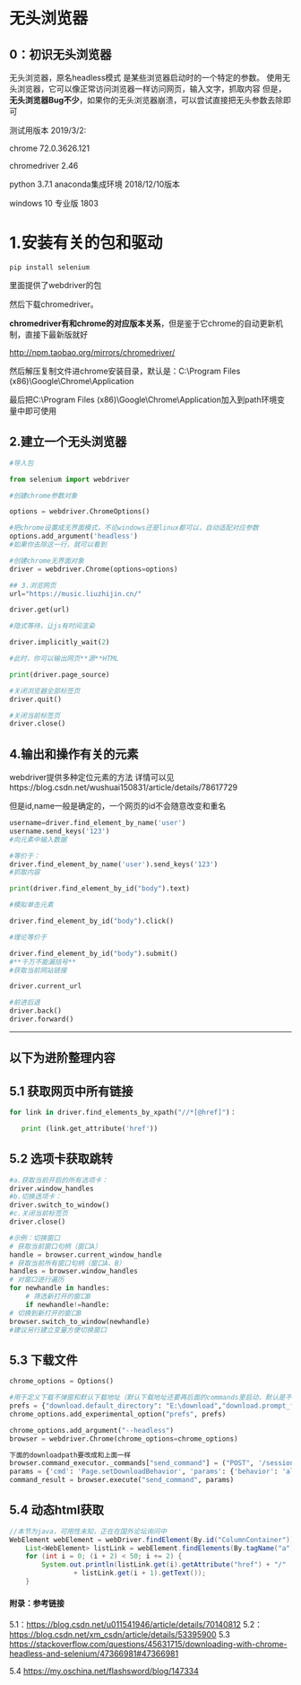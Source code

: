 # 无头浏览器
## 0：初识无头浏览器
无头浏览器，原名headless模式
是某些浏览器启动时的一个特定的参数。
使用无头浏览器，它可以像正常访问浏览器一样访问网页，输入文字，抓取内容
但是，**无头浏览器Bug不少**，如果你的无头浏览器崩溃，可以尝试直接把无头参数去除即可

测试用版本 2019/3/2:

chrome 72.0.3626.121

chromedriver 2.46

python 3.7.1 anaconda集成环境 2018/12/10版本

windows 10 专业版 1803
# 1.安装有关的包和驱动
```shell
pip install selenium
```
里面提供了webdriver的包

然后下载chromedriver。

**chromedriver有和chrome的对应版本关系**，但是鉴于它chrome的自动更新机制，直接下最新版就好

http://npm.taobao.org/mirrors/chromedriver/

然后解压复制文件进chrome安装目录，默认是：C:\Program Files (x86)\Google\Chrome\Application

最后把C:\Program Files (x86)\Google\Chrome\Application加入到path环境变量中即可使用

## 2.建立一个无头浏览器
```python
#导入包

from selenium import webdriver

#创建chrome参数对象

options = webdriver.ChromeOptions()

#把chrome设置成无界面模式，不论windows还是linux都可以，自动适配对应参数
options.add_argument('headless')
#如果你去除这一行，就可以看到

#创建chrome无界面对象
driver = webdriver.Chrome(options=options)

## 3.浏览网页
url="https://music.liuzhijin.cn/"

driver.get(url)

#隐式等待，让js有时间渲染

driver.implicitly_wait(2)

#此时，你可以输出网页**源**HTML

print(driver.page_source)

#关闭浏览器全部标签页
driver.quit()

#关闭当前标签页
driver.close()
```

## 4.输出和操作有关的元素
webdriver提供多种定位元素的方法
详情可以见https://blog.csdn.net/wushuai150831/article/details/78617729

但是id,name一般是确定的，一个网页的id不会随意改变和重名
```python
username=driver.find_element_by_name('user')
username.send_keys('123')
#向元素中输入数据

#等价于：
driver.find_element_by_name('user').send_keys('123')
#抓取内容

print(driver.find_element_by_id("body").text)

#模拟单击元素

driver.find_element_by_id("body").click()

#理论等价于

driver.find_element_by_id("body").submit()
#**千万不能漏括号**
#获取当前网站链接

driver.current_url

#前进后退
driver.back()
driver.forward()
```
----

## 以下为进阶整理内容

## 5.1 获取网页中所有链接
```python
for link in driver.find_elements_by_xpath("//*[@href]")：

   print (link.get_attribute('href'))
```


## 5.2 选项卡获取跳转
```python
#a.获取当前开启的所有选项卡：
driver.window_handles
#b.切换选项卡：
driver.switch_to_window()
#c.关闭当前标签页
driver.close()

#示例：切换窗口
# 获取当前窗口句柄（窗口A）
handle = browser.current_window_handle
# 获取当前所有窗口句柄（窗口A、B）
handles = browser.window_handles
# 对窗口进行遍历
for newhandle in handles:
    # 筛选新打开的窗口B
    if newhandle!=handle:
# 切换到新打开的窗口B
browser.switch_to_window(newhandle)
#建议另行建立变量方便切换窗口
```
## 5.3 下载文件

```python
chrome_options = Options()

#用于定义下载不弹窗和默认下载地址（默认下载地址还要再后面的commands里启动，默认是不开启的）
prefs = {"download.default_directory": "E:\download","download.prompt_for_download": False,}
chrome_options.add_experimental_option("prefs", prefs)

chrome_options.add_argument("--headless")
browser = webdriver.Chrome(chrome_options=chrome_options)

下面的downloadpath要改成和上面一样
browser.command_executor._commands["send_command"] = ("POST", '/session/$sessionId/chromium/send_command')
params = {'cmd': 'Page.setDownloadBehavior', 'params': {'behavior': 'allow', 'downloadPath': "E:\download"}}
command_result = browser.execute("send_command", params)
```
## 5.4 动态html获取
```java
//本节为java，可用性未知，正在在国外论坛询问中
WebElement webElement = webDriver.findElement(By.id("ColumnContainer"));
	List<WebElement> listLink = webElement.findElements(By.tagName("a"));
	for (int i = 0; (i + 2) < 50; i += 2) {
		System.out.println(listLink.get(i).getAttribute("href") + "/"
				+ listLink.get(i + 1).getText());
	}
  ```

#### 附录：参考链接
5.1：https://blog.csdn.net/u011541946/article/details/70140812
5.2：https://blog.csdn.net/xm_csdn/article/details/53395900
5.3 https://stackoverflow.com/questions/45631715/downloading-with-chrome-headless-and-selenium/47366981#47366981

5.4 https://my.oschina.net/flashsword/blog/147334
